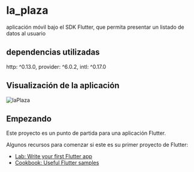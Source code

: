 # la_plaza

aplicación móvil bajo el SDK Flutter, que permita presentar un
listado de datos al usuario
## dependencias utilizadas
http: ^0.13.0, provider: ^6.0.2, intl: ^0.17.0
## Visualización de la aplicación
![laPlaza](https://user-images.githubusercontent.com/74674673/152280690-47cc90e0-d3bd-4937-b297-eb32913dcba4.jpg)

## Empezando
Este proyecto es un punto de partida para una aplicación Flutter.

Algunos recursos para comenzar si este es su primer proyecto de Flutter:

- [Lab: Write your first Flutter app](https://flutter.dev/docs/get-started/codelab)
- [Cookbook: Useful Flutter samples](https://flutter.dev/docs/cookbook)


